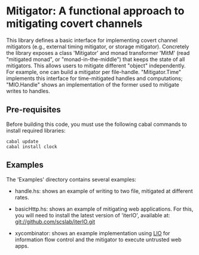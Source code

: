 # Mitigator: A functional approach to mitigating covert channels #

This library defines a basic interface for implementing covert
channel mitigators (e.g., external timing mitigator, or storage
mitigator). Concretely the library exposes a class 'Mitigator' and
monad transformer 'MitM' (read \"mitigated monad\", or
\"monad-in-the-middle\") that keeps the state of all mitigators.
This allows users to mitigate different \"object\" independently.
For example, one can build a mitigator per file-handle.
"Mitigator.Time" implements this interface for time-mitigated
handles and computations; "MIO.Handle" shows an implementation of
the former used to mitigate writes to handles.

## Pre-requisites ##

Before building this code, you must use the following cabal commands
to install required libraries:

    cabal update
    cabal install clock

## Examples ##

The 'Examples' directory contains several examples:

  * handle.hs: shows an example of writing to two file, mitigated at
    different rates.

  * basicHttp.hs: shows an example of mitigating web applications. For
    this, you will need to install the latest version of 'iterIO',
    available at:
    [git://github.com/scslab/iterIO.git](git://github.com/scslab/iterIO.git)

  * xycombinator: shows an example implementation using
    [LIO](https://github.com/scslab/lio) for information flow control
    and the mitigator to execute untrusted web apps.
